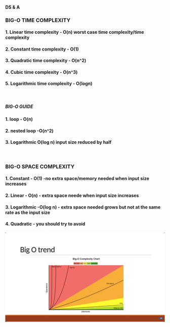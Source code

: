 #### DS & A
### BIG-O TIME COMPLEXITY 

#### 1. Linear time complexity      - O(n) worst case time complexity/time complexity
#### 2. Constant time complexity    - O(1)
#### 3. Quadratic time complexity   - O(n^2)
#### 4. Cubic time complexity       - O(n^3)
#### 5. Logarithmic time complexity - O(logn)

<br />

##### BIG-O GUIDE

#### 1. loop - O(n)
#### 2. nested loop -O(n^2)
#### 3. Logarithmic O(log n) input size reduced by half

<br />

### BIG-O SPACE COMPLEXITY

#### 1. Constant - O(1) -no extra space/memory needed when input size increases
#### 2. Linear   - O(n) - extra space neede when input size increases
#### 3. Logarithmic -O(log n) - extra space needed grows but not at the same rate as the input size
#### 4. Quadratic - you should try to avoid

![BIG-O GUIDE](../imgs/BIG-0-CHART.png)